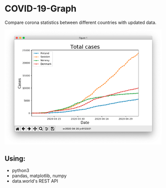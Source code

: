 # COVID-19-Graph
Compare corona statistics between different countries with updated data.

![graph](total_cases.png)

## Using:
* python3
* pandas, matplotlib, numpy
* data.world's REST API
